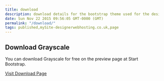 ```yaml
---
title: download
description: download details for the bootstrap theme used for the designerweb hosting  website.
date: Sun Nov 22 2015 09:56:05 GMT-0000 (GMT)
permalink: "/download/"
tags: published,mySite-designerwebhosting.co.uk,page
---
```

<div class="c4"><h2 class="c5"><a name="h.cis3zvpon4cu"></a><span class="c3">Download Grayscale</span></h2><p class="c0"><span class="c7">You can download Grayscale for free on the preview page at Start Bootstrap.</span></p><p class="c6"><span class="c2"><a class="c1" href="https://www.google.com/url?q=http://startbootstrap.com/template-overviews/grayscale/&amp;sa=D&amp;usg=AFQjCNGPSfQZPQTCb7htc_o0SP46zScqtw">Visit Download Page</a></span></p></div>